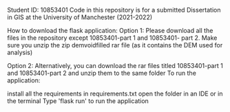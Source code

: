 Student ID: 10853401
Code in this repository is for a submitted Dissertation in GIS at the University of Manchester (2021-2022) 

How to download the flask application:
Option 1:
Please download all the files in the repository except 10853401-part 1 and 10853401- part 2. Make sure you unzip the zip demvoidfilled rar file (as it contains the DEM used for analysis) 

Option 2:
Alternatively, you can download the rar files titled 10853401-part 1 and 10853401-part 2 and unzip them to the same folder
 To run the application:

install all the requirements in requirements.txt open the folder in an IDE or in the terminal Type 'flask run' to run the application

